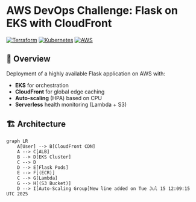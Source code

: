 # AWS DevOps Challenge: Flask on EKS with CloudFront

[![Terraform](https://img.shields.io/badge/Terraform-v1.5+-blue)](https://terraform.io)
[![Kubernetes](https://img.shields.io/badge/Kubernetes-v1.27-green)](https://kubernetes.io)
[![AWS](https://img.shields.io/badge/AWS-CloudFront-orange)](https://aws.amazon.com/cloudfront/)

## 📌 Overview
Deployment of a highly available Flask application on AWS with:
- **EKS** for orchestration
- **CloudFront** for global edge caching
- **Auto-scaling** (HPA) based on CPU
- **Serverless** health monitoring (Lambda + S3)

## 🏗️ Architecture
```mermaid
graph LR
    A[User] --> B[CloudFront CDN]
    A --> C[ALB]
    B --> D[EKS Cluster]
    C --> D
    D --> E[Flask Pods]
    E --> F[(ECR)]
    C --> G[Lambda]
    G --> H[(S3 Bucket)]
    D --> I[Auto-Scaling Group]New line added on Tue Jul 15 12:09:15 UTC 2025
